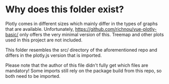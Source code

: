 # Why does this folder exist?

Plotly comes in different sizes which mainly differ in the types of graphs that are available. Unfortunately, https://github.com/richnou/vue-plotly-basic/ only offers the very minimal version of this.
Treemap and other plots used in this project are not included.

This folder resembles the src/ directory of the aforementioned repo and differs in the plotly.js version that is imported. 

Please note that the author of this file didn't fully get which files are mandatory! Some imports still rely on the package build from this repo, so both need to be imported.